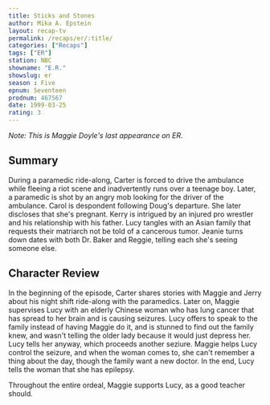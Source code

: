 ```yaml
---
title: Sticks and Stones
author: Mika A. Epstein
layout: recap-tv
permalink: /recaps/er/:title/
categories: ["Recaps"]
tags: ["ER"]
station: NBC
showname: "E.R."
showslug: er
season : Five  
epnum: Seventeen  
prodnum: 467567    
date: 1999-03-25  
rating: 3  
---
```


_Note: This is Maggie Doyle's last appearance on ER._

## Summary  
  
During a paramedic ride-along, Carter is forced to drive the ambulance while fleeing a riot scene and inadvertently runs over a teenage boy. Later, a paramedic is shot by an angry mob looking for the driver of the ambulance. Carol is despondent following Doug's departure. She later discloses that she's pregnant. Kerry is intrigued by an injured pro wrestler and his relationship with his father. Lucy tangles with an Asian family that requests their matriarch not be told of a cancerous tumor. Jeanie turns down dates with both Dr. Baker and Reggie, telling each she's seeing someone else.

## Character Review  
  
In the beginning of the episode, Carter shares stories with Maggie and Jerry about his night shift ride-along with the paramedics. Later on, Maggie supervises Lucy with an elderly Chinese woman who has lung cancer that has spread to her brain and is causing seizures. Lucy offers to speak to the family instead of having Maggie do it, and is stunned to find out the family knew, and wasn't telling the older lady because it would just depress her. Lucy tells her anyway, which proceeds another seziure. Maggie helps Lucy control the seizure, and when the woman comes to, she can't remember a thing about the day, though the family want a new doctor. In the end, Lucy tells the woman that she has epilepsy.

Throughout the entire ordeal, Maggie supports Lucy, as a good teacher should.